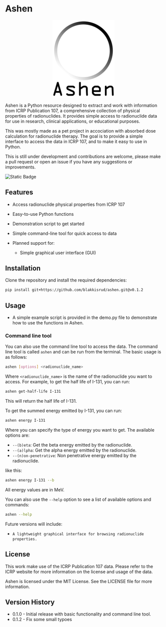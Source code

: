 # Ashen

 <p align="center"> <img src="ashen/resources/logo.png" alt="Ashen Logo" width="200"/> </p> 

Ashen is a Python resource designed to extract and work with information from ICRP Publication 107, a comprehensive collection of physical properties of radionuclides. It provides simple access to radionuclide data for use in research, clinical applications, or educational purposes.

This was mostly made as a pet project in accociation with absorbed dose calculation for radionuclide therapy. The goal is to provide a simple interface to access the data in ICRP 107, and to make it easy to use in Python.

This is still under development and contributions are welcome, please make a pull request or open an issue if you have any suggestions or improvements.

![Static Badge](https://img.shields.io/badge/ashen-v0.0.2-blue)

## Features

- Access radionuclide physical properties from ICRP 107

- Easy-to-use Python functions

- Demonstration script to get started

- Simple command-line tool for quick access to data

- Planned support for:

    - Simple graphical user interface (GUI)

## Installation

Clone the repository and install the required dependencies:
```bash
pip install git+https://github.com/blakkisrud/ashen.git@v0.1.2
```

## Usage

- A simple example script is provided in the demo.py file to demonstrate how to use the functions in Ashen.

### Command line tool
You can also use the command line tool to access the data. The command line tool is called `ashen` and can be run from the terminal. The basic usage is as follows:

```bash
ashen [options] <radionuclide_name>
```

Where `<radionuclide_name>` is the name of the radionuclide you want to access. For example, to get the half life of I-131, you can run:

```bash
ashen get-half-life I-131
```

This will return the half life of I-131.

To get the summed energy emitted by I-131, you can run:

```bash
ashen energy I-131
```

Where you can specify the type of energy you want to get. The available options are:
- `--(b)eta`: Get the beta energy emitted by the radionuclide.
- `--(a)lpha`: Get the alpha energy emitted by the radionuclide.
- `--(n)on-penetrative`: Non penetrative energy emitted by the radionuclide.

like this:

```bash
ashen energy I-131 --b
```

All energy values are in MeV.

You can also use the `--help` option to see a list of available options and commands:

```bash
ashen --help
```

Future versions will include:

-     A lightweight graphical interface for browsing radionuclide properties.

## License

This work make use of the ICRP Publication 107 data. Please refer to the ICRP website for more information on the license and usage of the data.

Ashen is licensed under the MIT License. See the LICENSE file for more information.

## Version History

- 0.1.0 - Initial release with basic functionality and command line tool.
- 0.1.2 - Fix some small typoes

